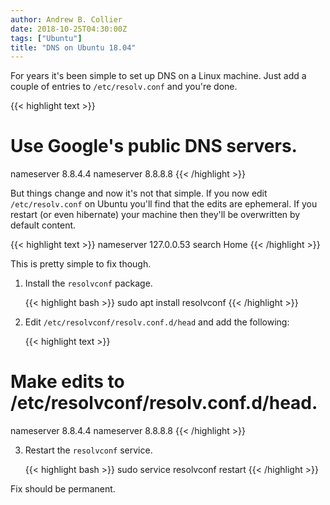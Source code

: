 ```yaml
---
author: Andrew B. Collier
date: 2018-10-25T04:30:00Z
tags: ["Ubuntu"]
title: "DNS on Ubuntu 18.04"
---
```


For years it's been simple to set up DNS on a Linux machine. Just add a couple of entries to `/etc/resolv.conf` and you're done.

{{< highlight text >}}
# Use Google's public DNS servers.
nameserver 8.8.4.4
nameserver 8.8.8.8
{{< /highlight >}}

But things change and now it's not that simple. If you now edit `/etc/resolv.conf` on Ubuntu you'll find that the edits are ephemeral. If you restart (or even hibernate) your machine then they'll be overwritten by default content.

{{< highlight text >}}
nameserver 127.0.0.53
search Home
{{< /highlight >}}

This is pretty simple to fix though.

1. Install the `resolvconf` package.

	{{< highlight bash >}}
sudo apt install resolvconf
{{< /highlight >}}

2. Edit `/etc/resolvconf/resolv.conf.d/head` and add the following:

	{{< highlight text >}}
# Make edits to /etc/resolvconf/resolv.conf.d/head.
nameserver 8.8.4.4
nameserver 8.8.8.8
{{< /highlight >}}

3. Restart the `resolvconf` service.

	{{< highlight bash >}}
sudo service resolvconf restart
{{< /highlight >}}

Fix should be permanent.